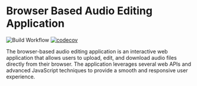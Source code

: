 # Browser Based Audio Editing Application

![Build Workflow](https://github.com/conradmugabe/Browser-Based-Audio-Editing-Application/actions/workflows/build.yaml/badge.svg)
[![codecov](https://codecov.io/gh/conradmugabe/Browser-Based-Audio-Editing-Application/branch/main/graph/badge.svg?token=iFDUsvcx4Z)](https://codecov.io/gh/conradmugabe/Browser-Based-Audio-Editing-Application)

The browser-based audio editing application is an interactive web application that allows users to upload, edit, and download audio files directly from their browser. The application leverages several web APIs and advanced JavaScript techniques to provide a smooth and responsive user experience.
